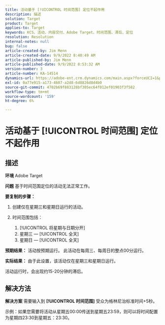 ```yaml
---
title: 活动基于 [!UICONTROL 时间范围] 定位不起作用
description: 描述
solution: Target
product: Target
applies-to: Target
keywords: KCS、活动、内容交付、Adobe Target、时间范围、滞后、定位
resolution: Resolution
internal-notes: null
bug: false
article-created-by: Jim Menn
article-created-date: 9/9/2022 8:40:49 AM
article-published-by: Jim Menn
article-published-date: 9/9/2022 8:53:32 AM
version-number: 3
article-number: KA-14514
dynamics-url: https://adobe-ent.crm.dynamics.com/main.aspx?forceUCI=1&pagetype=entityrecord&etn=knowledgearticle&id=18e1a81a-1b30-ed11-9db1-0022480866ad
exl-id: 0a77e915-a173-4607-a2d8-6d8826d8d4b0
source-git-commit: 4702b69f883128bf305ec64f012ef01903f3f582
workflow-type: tm+mt
source-wordcount: '159'
ht-degree: 6%

---
```


# 活动基于 [!UICONTROL 时间范围] 定位不起作用

## 描述


<b>环境</b>
Adobe Target

<b>问题</b>
基于时间范围定位的活动无法正常工作。

<b>要复制的步骤：</b>

1. 创建仅在星期三和星期日运行的活动。
2. 时间范围包括：

   1. [!UICONTROL 将星期与日期分开]
   2. 星期三 —  [!UICONTROL 全天]
   3. 星期日 —  [!UICONTROL 全天]




<b>预期结果：</b>
活动按预期运行。 此活动在每周三、每周日的整点00分运行。

<b>实际结果：</b>
由于此设置，该活动仅在星期三和星期日运行。

活动运行时，会出现约15-20分钟的滞后。


## 解决方法


<b>解决方案</b>
需要输入到 <b>[!UICONTROL 时间范围]</b> 受众为格林尼治标准时间+5秒。

示例：如果您需要将活动从星期五00:00传送到星期五23:59，则可以将时间配置为星期四23:30到星期五：23:30。
